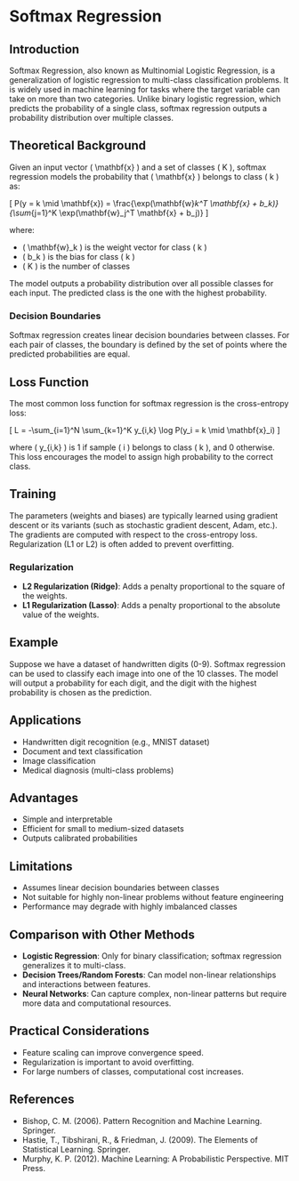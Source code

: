 # Softmax Regression

## Introduction
Softmax Regression, also known as Multinomial Logistic Regression, is a generalization of logistic regression to multi-class classification problems. It is widely used in machine learning for tasks where the target variable can take on more than two categories. Unlike binary logistic regression, which predicts the probability of a single class, softmax regression outputs a probability distribution over multiple classes.

## Theoretical Background
Given an input vector \( \mathbf{x} \) and a set of classes \( K \), softmax regression models the probability that \( \mathbf{x} \) belongs to class \( k \) as:

\[
P(y = k \mid \mathbf{x}) = \frac{\exp(\mathbf{w}_k^T \mathbf{x} + b_k)}{\sum_{j=1}^K \exp(\mathbf{w}_j^T \mathbf{x} + b_j)}
\]

where:
- \( \mathbf{w}_k \) is the weight vector for class \( k \)
- \( b_k \) is the bias for class \( k \)
- \( K \) is the number of classes

The model outputs a probability distribution over all possible classes for each input. The predicted class is the one with the highest probability.

### Decision Boundaries
Softmax regression creates linear decision boundaries between classes. For each pair of classes, the boundary is defined by the set of points where the predicted probabilities are equal.

## Loss Function
The most common loss function for softmax regression is the cross-entropy loss:

\[
L = -\sum_{i=1}^N \sum_{k=1}^K y_{i,k} \log P(y_i = k \mid \mathbf{x}_i)
\]

where \( y_{i,k} \) is 1 if sample \( i \) belongs to class \( k \), and 0 otherwise. This loss encourages the model to assign high probability to the correct class.

## Training
The parameters (weights and biases) are typically learned using gradient descent or its variants (such as stochastic gradient descent, Adam, etc.). The gradients are computed with respect to the cross-entropy loss. Regularization (L1 or L2) is often added to prevent overfitting.

### Regularization
- **L2 Regularization (Ridge)**: Adds a penalty proportional to the square of the weights.
- **L1 Regularization (Lasso)**: Adds a penalty proportional to the absolute value of the weights.

## Example
Suppose we have a dataset of handwritten digits (0-9). Softmax regression can be used to classify each image into one of the 10 classes. The model will output a probability for each digit, and the digit with the highest probability is chosen as the prediction.

## Applications
- Handwritten digit recognition (e.g., MNIST dataset)
- Document and text classification
- Image classification
- Medical diagnosis (multi-class problems)

## Advantages
- Simple and interpretable
- Efficient for small to medium-sized datasets
- Outputs calibrated probabilities

## Limitations
- Assumes linear decision boundaries between classes
- Not suitable for highly non-linear problems without feature engineering
- Performance may degrade with highly imbalanced classes

## Comparison with Other Methods
- **Logistic Regression**: Only for binary classification; softmax regression generalizes it to multi-class.
- **Decision Trees/Random Forests**: Can model non-linear relationships and interactions between features.
- **Neural Networks**: Can capture complex, non-linear patterns but require more data and computational resources.

## Practical Considerations
- Feature scaling can improve convergence speed.
- Regularization is important to avoid overfitting.
- For large numbers of classes, computational cost increases.

## References
- Bishop, C. M. (2006). Pattern Recognition and Machine Learning. Springer.
- Hastie, T., Tibshirani, R., & Friedman, J. (2009). The Elements of Statistical Learning. Springer.
- Murphy, K. P. (2012). Machine Learning: A Probabilistic Perspective. MIT Press. 